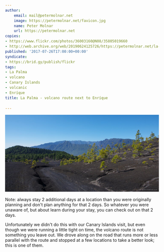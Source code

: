 ```yaml
---
author:
    email: mail@petermolnar.net
    image: https://petermolnar.net/favicon.jpg
    name: Peter Molnar
    url: https://petermolnar.net
copies:
- https://www.flickr.com/photos/36003160@N08/35805019660
- http://web.archive.org/web/20190624125726/https://petermolnar.net/la-palma-volcano-route-enrique/
published: '2017-07-26T17:00:00+00:00'
syndicate:
- https://brid.gy/publish/flickr
tags:
- La Palma
- volcano
- Canary Islands
- volcanic
- Enríque
title: La Palma - volcano route next to Enríque

---
```


![](la-palma-volcano-route-enrique.jpg)

Note: always stay 2 additional days at a location than you were
originally planning and don't plan anything for that 2 days. So whatever
you were unaware of, but about learn during your stay, you can check out
on that 2 days.

Unfortunately we didn't do this with our Canary Islands visit, but even
though we were running a little tight on time, the volcano route is not
something you leave out. We drove along on the road that runs more or
less parallel with the route and stopped at a few locations to take a
better look; this is one of them.